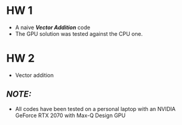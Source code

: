 # HW 1
- A naive ***Vector Addition*** code
- The GPU solution was tested against the CPU one.  

# HW 2
- Vector addition
 
## ***NOTE:***
- All codes have been tested on a personal laptop with an NVIDIA GeForce RTX 2070 with Max-Q Design GPU